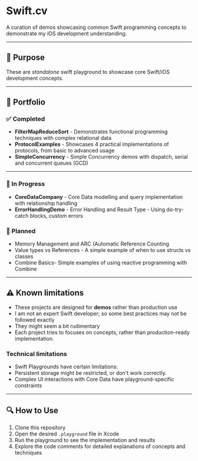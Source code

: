 # Swift.cv

A curation of demos showcasing common Swift programming concepts to demonstrate my iOS development understanding.

---

## 🎯 Purpose

These are *standalone* swift playground to showcase core Swift/iOS development concepts.

---

## 📂 Portfolio

### ✅ Completed
- **FilterMapReduceSort** - Demonstrates functional programming techniques with complex relational data 
- **ProtocolExamples** - Showcases 4 practical implementations of protocols, from basic to advanced usage
- **SimpleConcurrency** -  Simple Concurrency demos with dispatch, serial and concurrent queues (GCD)

---

### 📝 In Progress
- **CoreDataCompany** - Core Data modelling and query implementation with relationship handling
- **ErrorHandlingDemo** - Error Handling and Result Type - Using do-try-catch blocks, custom errors


### 📝 Planned
- Memory Management and ARC (Automatic Reference Counting
- Value types vs References - A simple example of when to use structs vs classes
- Combine Basics- Simple examples of using reactive programming with Combine

<!--
~~- 📝 **Unit Testing** - Test-driven development with protocol-based mocks~~
~~- 📝 **REST API Integration** - Network layer implementation with mock responses~~
~~📝 **UIKit & Foundation** - Essential framework usage and patterns~~
~~📝 **SOLID Principles** - Practical application of software design principles~~
~~📝 **TCA & Reactive Programming** - The Composable Architecture and reactive patterns~~
-->

---

## ⚠️ Known limitations

- These projects are designed for **demos** rather than production use
- I am not an expert Swift developer; so some best practices may not be followed exactly
- They might seem a bit rudimentary
- Each project tries to focuses on concepts, rather than production-ready implementation.

### Technical limitations

- Swift Playgrounds have certain limitations:
- Persistent storage might be restricted, or don't work correctly.
- Complex UI interactions with Core Data have playground-specific constraints

---

## 🔍 How to Use

1. Clone this repository
2. Open the desired `.playground` file in Xcode
3. Run the playground to see the implementation and results
4. Explore the code comments for detailed explanations of concepts and techniques




<!--
| Project | Skills | Description |
|------------------|------------------------|----------------|
| `CoreDataCompany.playground` | Core Data, Entity Relationships, CRUD, NSPredicate | Demonstrates semi-complex one-to-many and many-to-one Core Data relationships, including search and filtering. |
| `EnumDrivenState.playground` | Enums, State Management, Pattern Matching | Illustrates using enums to manage app state, a common approach in SwiftUI and MVVM projects. |
| `AsyncConcurrency.playground` | GCD, async/await, MainActor | Realistic examples of data fetching and updating using both legacy concurrency and Swift’s structured concurrency. |
| `CombineBasics.playground` | Combine, Publishers, Reactive Programming | Demonstrates basic Combine, `PassthroughSubject`, debouncing, filtering, and more. |
| `MVVMMock.playground` | SwiftUI, MVVM, Dependency Injection | Mini demo with testable ViewModels and MVVM separation of concerns using SwiftUI. |
| `UnitTestingSwift.playground` | XCTest, Mocks, Dependency Injection | Contains unit test examples for services and view models, showing dependency injection and mocking with protocols. |
| `Protocols.playground` | Protocols |Examples of basic and advanced protocol programming.|
-->
